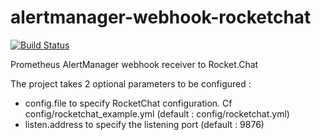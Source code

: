 # alertmanager-webhook-rocketchat
[![Build Status](https://travis-ci.org/FXinnovation/alertmanager-webhook-rocketchat.svg?branch=master)](https://travis-ci.org/FXinnovation/alertmanager-webhook-rocketchat)

Prometheus AlertManager webhook receiver to Rocket.Chat

The project takes 2 optional parameters to be configured :
- config.file to specify RocketChat configuration. Cf config/rocketchat_example.yml (default : config/rocketchat.yml)
- listen.address to specify the listening port (default : 9876)